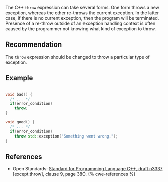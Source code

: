 The C++ `throw` expression can take several forms. One form throws a new exception, whereas the other re-throws the current exception. In the latter case, if there is no current exception, then the program will be terminated. Presence of a re-throw outside of an exception handling context is often caused by the programmer not knowing what kind of exception to throw.


## Recommendation
The `throw` expression should be changed to throw a particular type of exception.


## Example
```cpp

void bad() {
  /* ... */
  if(error_condition)
    throw;
}

void good() {
  /* ... */
  if(error_condition)
    throw std::exception("Something went wrong.");
}

```

## References
* Open Standards: [Standard for Programming Language C++, draft n3337](http://www.open-std.org/jtc1/sc22/wg21/docs/papers/2012/n3337.pdf) \[except.throw\], clause 9, page 380.
{% cwe-references %}
